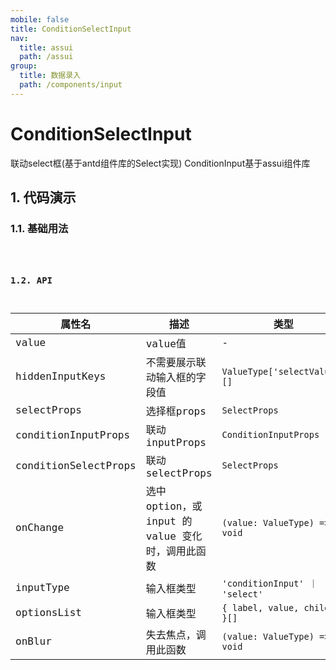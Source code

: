 ```yaml
---
mobile: false
title: ConditionSelectInput
nav:
  title: assui
  path: /assui
group:
  title: 数据录入
  path: /components/input
---
```


# ConditionSelectInput
联动select框(基于antd组件库的Select实现) ConditionInput基于assui组件库
## 1. 代码演示

### 1.1. 基础用法

<code hideActions='["CSB", "EXTERNAL"]' src="./demo/index.tsx" />

### 1.2. API

| 属性名               | 描述                                              | 类型                           | 默认值         |
| -------------------- | ------------------------------------------------- | ------------------------------ | -------------- |
| value                | value值                                           | -                              | -              |
| hiddenInputKeys      | 不需要展示联动输入框的字段值                      | `ValueType['selectValue'][]`   | -              |
| selectProps          | 选择框props                                       | `SelectProps`                  | -              |
| conditionInputProps  | 联动inputProps                                    | `ConditionInputProps`          | -              |
| conditionSelectProps | 联动selectProps                                   | `SelectProps`                  | -              |
| onChange             | 选中 option，或 input 的 value 变化时，调用此函数 | `(value: ValueType) => void`   | -              |
| inputType            | 输入框类型                                        | `'conditionInput' ｜ 'select'` | conditionInput |
| optionsList          | 输入框类型                                        | `{ label, value, children }[]` | []             |
| onBlur               | 失去焦点，调用此函数                              | `(value: ValueType) => void`   | -              |

